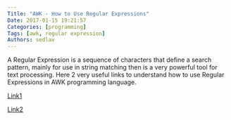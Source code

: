 ```yaml
---
Title: "AWK - How to Use Regular Expressions"
Date: 2017-01-15 19:21:57
Categories: [programming]
Tags: [awk, regular expression]
Authors: sedlav
---
```


A Regular Expression is a sequence of characters that define a search pattern, mainly for use in string matching then is a very powerful tool for text processing. Here 2 very useful links to understand how to use Regular Expressions in AWK programming language.

[Link1](https://www.gnu.org/software/gawk/manual/html_node/Regexp-Usage.html)

[Link2](https://www.math.utah.edu/docs/info/gawk_5.html)
